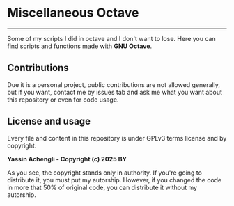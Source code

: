 # Miscellaneous Octave
---
Some of my scripts I did in octave and I don't want to lose. Here you can find scripts and
functions made with **GNU Octave**.

## Contributions
Due it is a personal project, public contributions are not allowed generally, but if you want,
contact me by issues tab and ask me what you want about this repository or even for code usage.

## License and usage
Every file and content in this repository is under GPLv3 terms license and by copyright.

**Yassin Achengli - Copyright (c) 2025 BY**

As you see, the copyright stands only in authority. If you're going to distribute it, you must
put my autorship. However, if you changed the code in more that 50% of original code, you can
distribute it without my autorship.

